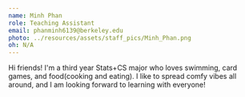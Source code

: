 ```yaml
---
name: Minh Phan
role: Teaching Assistant
email: phanminh6139@berkeley.edu
photo: ../resources/assets/staff_pics/Minh_Phan.png
oh: N/A 
---
```

Hi friends! I'm a third year Stats+CS major who loves swimming, card games, and food(cooking and eating). I like to spread comfy vibes all around, and I am looking forward to learning with everyone!
